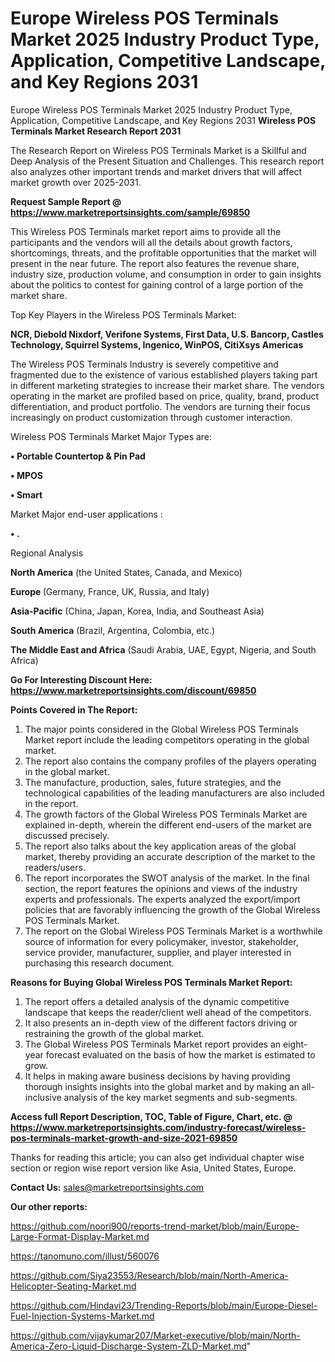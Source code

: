 # Europe Wireless POS Terminals Market 2025 Industry Product Type, Application, Competitive Landscape, and Key Regions 2031
Europe Wireless POS Terminals Market 2025 Industry Product Type, Application, Competitive Landscape, and Key Regions 2031
<strong>Wireless POS Terminals Market Research Report 2031</strong>

The Research Report on Wireless POS Terminals Market is a Skillful and Deep Analysis of the Present Situation and Challenges. This research report also analyzes other important trends and market drivers that will affect market growth over 2025-2031.

<strong>Request Sample Report @ <a href=https://www.marketreportsinsights.com/sample/69850>https://www.marketreportsinsights.com/sample/69850</a></strong>

This Wireless POS Terminals market report aims to provide all the participants and the vendors will all the details about growth factors, shortcomings, threats, and the profitable opportunities that the market will present in the near future. The report also features the revenue share, industry size, production volume, and consumption in order to gain insights about the politics to contest for gaining control of a large portion of the market share.

Top Key Players in the Wireless POS Terminals Market:

<strong>NCR, Diebold Nixdorf, Verifone Systems, First Data, U.S. Bancorp, Castles Technology, Squirrel Systems, Ingenico, WinPOS, CitiXsys Americas</strong>

The Wireless POS Terminals Industry is severely competitive and fragmented due to the existence of various established players taking part in different marketing strategies to increase their market share. The vendors operating in the market are profiled based on price, quality, brand, product differentiation, and product portfolio. The vendors are turning their focus increasingly on product customization through customer interaction.

Wireless POS Terminals Market Major Types are:

<strong>• Portable Countertop & Pin Pad

• MPOS

• Smart</strong>

Market Major end-user applications :

<strong>• .</strong>

Regional Analysis

</u><strong><b>North America</b></strong> (the United States, Canada, and Mexico)

<strong><b>Europe </b></strong>(Germany, France, UK, Russia, and Italy)

<strong><b>Asia-Pacific</b></strong> (China, Japan, Korea, India, and Southeast Asia)

<strong><b>South America</b></strong> (Brazil, Argentina, Colombia, etc.)

<strong><b>The Middle East and Africa</b></strong> (Saudi Arabia, UAE, Egypt, Nigeria, and South Africa)

<strong>Go For Interesting Discount Here: <a href=https://www.marketreportsinsights.com/discount/69850>https://www.marketreportsinsights.com/discount/69850</a></strong>

<strong>Points Covered in The Report:</strong>
<ol>
  <li>The major points considered in the Global Wireless POS Terminals Market report include the leading competitors operating in the global market.</li>
  <li>The report also contains the company profiles of the players operating in the global market.</li>
  <li>The manufacture, production, sales, future strategies, and the technological capabilities of the leading manufacturers are also included in the report.</li>
  <li>The growth factors of the Global Wireless POS Terminals Market are explained in-depth, wherein the different end-users of the market are discussed precisely.</li>
  <li>The report also talks about the key application areas of the global market, thereby providing an accurate description of the market to the readers/users.</li>
  <li>The report incorporates the SWOT analysis of the market. In the final section, the report features the opinions and views of the industry experts and professionals. The experts analyzed the export/import policies that are favorably influencing the growth of the Global Wireless POS Terminals Market.</li>
  <li>The report on the Global Wireless POS Terminals Market is a worthwhile source of information for every policymaker, investor, stakeholder, service provider, manufacturer, supplier, and player interested in purchasing this research document.</li>
</ol>
<strong>Reasons for Buying Global Wireless POS Terminals Market Report:</strong>

<ol>
  <li>The report offers a detailed analysis of the dynamic competitive landscape that keeps the reader/client well ahead of the competitors.</li>
  <li>It also presents an in-depth view of the different factors driving or restraining the growth of the global market.</li>
  <li>The Global Wireless POS Terminals Market report provides an eight-year forecast evaluated on the basis of how the market is estimated to grow.</li>
  <li>It helps in making aware business decisions by having providing thorough insights insights into the global market and by making an all-inclusive analysis of the key market segments and sub-segments.</li>
</ol>
<strong>Access full Report Description, TOC, Table of Figure, Chart, etc. @ <a href=https://www.marketreportsinsights.com/industry-forecast/wireless-pos-terminals-market-growth-and-size-2021-69850>https://www.marketreportsinsights.com/industry-forecast/wireless-pos-terminals-market-growth-and-size-2021-69850</a></strong>


Thanks for reading this article; you can also get individual chapter wise section or region wise report version like Asia, United States, Europe.

<strong>Contact Us:</strong>
sales@marketreportsinsights.com

<strong>Our other reports:</strong>

<a href=https://github.com/noori900/reports-trend-market/blob/main/Europe-Large-Format-Display-Market.md>https://github.com/noori900/reports-trend-market/blob/main/Europe-Large-Format-Display-Market.md</a>

<a href=https://tanomuno.com/illust/560076>https://tanomuno.com/illust/560076</a>

<a href=https://github.com/Siya23553/Research/blob/main/North-America-Helicopter-Seating-Market.md>https://github.com/Siya23553/Research/blob/main/North-America-Helicopter-Seating-Market.md</a>

<a href=https://github.com/Hindavi23/Trending-Reports/blob/main/Europe-Diesel-Fuel-Injection-Systems-Market.md>https://github.com/Hindavi23/Trending-Reports/blob/main/Europe-Diesel-Fuel-Injection-Systems-Market.md</a>

<a href=https://github.com/vijaykumar207/Market-executive/blob/main/North-America-Zero-Liquid-Discharge-System-ZLD-Market.md>https://github.com/vijaykumar207/Market-executive/blob/main/North-America-Zero-Liquid-Discharge-System-ZLD-Market.md</a>"
